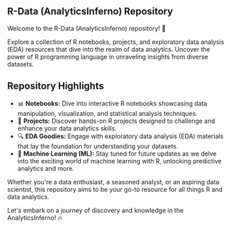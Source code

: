 ## R-Data (AnalyticsInferno) Repository

Welcome to the R-Data (AnalyticsInferno) repository! 🚀

Explore a collection of R notebooks, projects, and exploratory data analysis (EDA) resources that dive into the realm of data analytics. Uncover the power of R programming language in unraveling insights from diverse datasets.

## Repository Highlights

- 📊 **Notebooks:** Dive into interactive R notebooks showcasing data manipulation, visualization, and statistical analysis techniques.
- 🚀 **Projects:** Discover hands-on R projects designed to challenge and enhance your data analytics skills.
- 🔍 **EDA Goodies:** Engage with exploratory data analysis (EDA) materials that lay the foundation for understanding your datasets.
- 🤖 **Machine Learning (ML):** Stay tuned for future updates as we delve into the exciting world of machine learning with R, unlocking predictive analytics and more.

Whether you're a data enthusiast, a seasoned analyst, or an aspiring data scientist, this repository aims to be your go-to resource for all things R and data analytics.

Let's embark on a journey of discovery and knowledge in the AnalyticsInferno! 🔥

